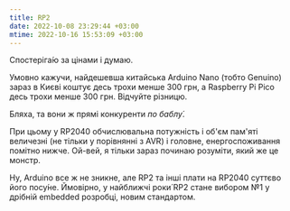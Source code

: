 ```yaml
---
title: RP2
date: 2022-10-08 23:29:44 +03:00
mtime: 2022-10-16 15:53:09 +03:00
---
```


Спостеріга́ю за цінами і думаю.

Умовно кажучи, найдешевша китайська Arduino Nano (тобто Genuino) зараз в Києві коштує десь трохи менше 300 грн, а Raspberry Pi Pico десь трохи менше 300 грн. Відчуйте різницю.

Бляха, та вони ж прямі конкуренти _по баблу́_.

При цьому у RP2040 обчислювальна потужність і об'єм пам'яті величезні (не тільки у порівнянні з AVR) і головне, енергоспоживання помітно нижче. Ой-вей, я тільки зараз починаю розуміти, який же це монстр.

Ну, Arduino все ж не зникне, але RP2 та інші плати на RP2040 суттєво його посу́не. Ймовірно, у найближчі роки́ RP2 стане вибором №1 у дрібній embedded розробці, новим стандартом.
